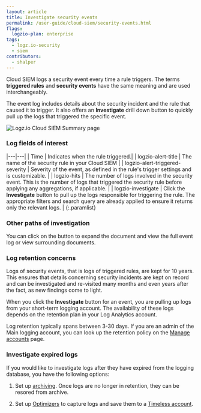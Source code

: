```yaml
---
layout: article
title: Investigate security events
permalink: /user-guide/cloud-siem/security-events.html
flags:
  logzio-plan: enterprise
tags:
  - logz.io-security
  - siem
contributors:
  - shalper
---
```


Cloud SIEM logs a security event every time a rule triggers. The terms **triggered rules** and **security events** have the same meaning and are used interchangeably.

The event log includes details about the security incident and the rule that caused it to trigger. It also offers an **Investigate** drill down button to quickly pull up the logs that triggered the specific event.

![Logz.io Cloud SIEM Summary page](https://dytvr9ot2sszz.cloudfront.net/logz-docs/security-analytics/investigate-600px.png)

### Log fields of interest

|---|---|
| Time | Indicates when the rule triggered.|
| logzio-alert-title | The name of the security rule in your Cloud SIEM |
| logzio-alert-triggered-severity | Severity of the event, as defined in the rule's trigger settings and is customizable. |
| logzio-hits | The number of logs involved in the security event. This is the number of logs that triggered the security rule before applying any aggregations, if applicable. |
| logzio-investigate | Click the **Investigate** button to pull up the logs responsible for triggering the rule. The appropriate filters and search query are already applied to ensure it returns only the relevant logs. |
{:.paramlist}


### Other paths of investigation

You can click on the **<i class="far fa-caret-square-down"></i>** button to expand the document and view the full event log or view surrounding documents.

### Log retention concerns

Logs of security events, that is logs of triggered rules, are kept for 10 years. This ensures that details concerning security incidents are kept on record and can be investigated and re-visited many months and even years after the fact, as new findings come to light.

When you click the **Investigate** button for an event, you are pulling up logs from your short-term logging account. The availability of these logs depends on the retention plan in your Log Analytics account.

Log retention typically spans between 3-30 days. If you are an admin of the Main logging account, you can look up the retention policy on the [Manage accounts](https://app.logz.io/#/dashboard/settings/manage-accounts) page.

### Investigate expired logs

If you would like to investigate logs after they have expired from the logging database, you have the following options:

1. Set up [archiving](/user-guide/archive-and-restore/). Once logs are no longer in retention, they can be resored from archive.

2. Set up [Optimizers](/user-guide/optimizers/configure-optimizers.html) to capture logs and save them to a [Timeless account](/user-guide/accounts/manage-timeless-accounts.html).

